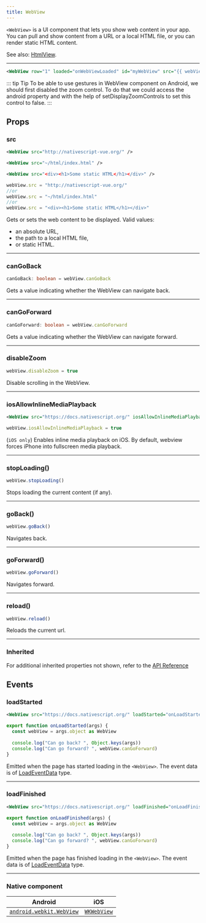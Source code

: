 ```yaml
---
title: WebView
---
```


`<WebView>` is a UI component that lets you show web content in your app. You can pull and show content from a URL or a local HTML file, or you can render static HTML content.

See also: [HtmlView](/ui/htmlview).

---

<!-- /// flavor plain -->

```xml
<WebView row="1" loaded="onWebViewLoaded" id="myWebView" src="{{ webViewSrc }}" />
```

<!-- ///

/// flavor angular

```html
<WebView
  [src]="webViewSrc"
  (loadStarted)="onLoadStarted($event)"
  (loadFinished)="onLoadFinished($event)"
>
</WebView>
```

///

/// flavor vue

```html
<WebView src="http://nativescript-vue.org/" />

<WebView src="~/html/index.html" />

<WebView src="<div><h1>Some static HTML</h1></div>" />
```

///

/// flavor svelte

```html
<webView src="http://nativescript.org/" />

<webView src="~/html/index.html" />

<webView src="<div><h1>Some static HTML</h1></div>" />
```

///

/// flavor react

```tsx
<webView src="http://nativescript.org/" />

<webView src="~/html/index.html" />

<webView src="<div><h1>Some static HTML</h1></div>" />
```

/// -->

::: tip Tip
To be able to use gestures in WebView component on Android, we should first disabled the zoom control. To do that we could access the android property and with the help of setDisplayZoomControls to set this control to false.
:::

## Props

### src

```xml
<WebView src="http://nativescript-vue.org/" />

<WebView src="~/html/index.html" />

<WebView src="<div><h1>Some static HTML</h1></div>" />
```
```ts
webView.src = "http://nativescript-vue.org/" 
//or
webView.src = "~/html/index.html" 
//or
webView.src = "<div><h1>Some static HTML</h1></div>"
```
Gets or sets the web content to be displayed. Valid values: 
- an absolute URL,
- the path to a local HTML file, 
- or static HTML.   

---
### canGoBack
```ts
canGoBack: boolean = webView.canGoBack
```
Gets a value indicating whether the WebView can navigate back.

---
### canGoForward
```ts
canGoForward: boolean = webView.canGoForward
```

Gets a value indicating whether the WebView can navigate forward.

---
### disableZoom
```ts
webView.disableZoom = true
```
Disable scrolling in the WebView.

---
### iosAllowInlineMediaPlayback
```xml
<WebView src="https://docs.nativescript.org/" iosAllowInlineMediaPlayback="true"/>
```
```ts
webView.iosAllowInlineMediaPlayback = true
```
(`iOS only`) Enables inline media playback on iOS. By default, webview forces iPhone into fullscreen media playback. 

---

### stopLoading()
```ts
webView.stopLoading()
```

Stops loading the current content (if any).

---
### goBack()
```ts
webView.goBack()
```

Navigates back.

---
### goForward()
```ts
webView.goForward()
```

Navigates forward.

---

### reload()
```ts
webView.reload()
```
Reloads the current url.

---
### Inherited 
For additional inherited properties not shown, refer to the [API Reference](https://docs.nativescript.org/api-reference/classes/webview) 


## Events

### loadStarted
```xml
<WebView src="https://docs.nativescript.org/" loadStarted="onLoadStarted"/>
```

```ts
export function onLoadStarted(args) {
  const webView = args.object as WebView
  
  console.log("Can go back? ", Object.keys(args))
  console.log("Can go forward? ", webView.canGoForward)
}
```

Emitted when the page has started loading in the `<WebView>`. The event data is of [LoadEventData](https://docs.nativescript.org/api-reference/interfaces/loadeventdata) type.

---
### loadFinished
```xml
<WebView src="https://docs.nativescript.org/" loadFinished="onLoadFinished"/>
```

```ts
export function onLoadFinished(args) {
  const webView = args.object as WebView
  
  console.log("Can go back? ", Object.keys(args))
  console.log("Can go forward? ", webView.canGoForward)
}
```
Emitted when the page has finished loading in the `<WebView>`. The event data is of [LoadEventData](https://docs.nativescript.org/api-reference/interfaces/loadeventdata) type.

---

### Native component

| Android                                                                                    | iOS                                                                       |
| ------------------------------------------------------------------------------------------ | ------------------------------------------------------------------------- |
| [`android.webkit.WebView`](https://developer.android.com/reference/android/webkit/WebView) | [`WKWebView`](https://developer.apple.com/documentation/webkit/wkwebview) |
